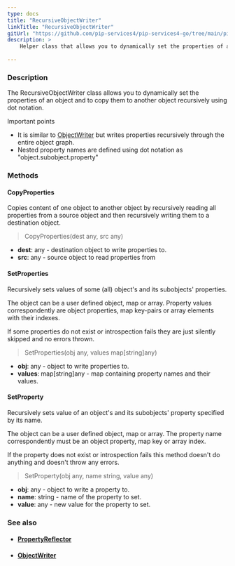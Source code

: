 ```yaml
---
type: docs
title: "RecursiveObjectWriter"
linkTitle: "RecursiveObjectWriter"
gitUrl: "https://github.com/pip-services4/pip-services4-go/tree/main/pip-services4-commons-go"
description: >
    Helper class that allows you to dynamically set the properties of an object recursively using "dot" notation.
 
---
```


### Description

The RecursiveObjectWriter class allows you to dynamically set the properties of an object and to copy them to another object recursively using dot notation.

Important points

- It is similar to [ObjectWriter](../object_writer) but writes properties recursively through the entire object graph. 
- Nested property names are defined using dot notation as "object.subobject.property"

### Methods

#### CopyProperties
Copies content of one object to another object
by recursively reading all properties from a source object
and then recursively writing them to a destination object.

> CopyProperties(dest any, src any)

- **dest**: any - destination object to write properties to.
- **src**: any - source object to read properties from


#### SetProperties
Recursively sets values of some (all) object's and its subobjects' properties.

The object can be a user defined object, map or array.
Property values correspondently are object properties,
map key-pairs or array elements with their indexes.
 
If some properties do not exist or introspection fails
they are just silently skipped and no errors thrown.

> SetProperties(obj any, values map[string]any)

- **obj**: any - object to write properties to. 
- **values**: map[string]any - map containing property names and their values.


#### SetProperty
Recursively sets value of an object's and its subobjects' property specified by its name.

The object can be a user defined object, map or array.
The property name correspondently must be an object property,
map key or array index.

If the property does not exist or introspection fails
this method doesn't do anything and doesn't throw any errors.

> SetProperty(obj any, name string, value any)

- **obj**: any - object to write a property to.
- **name**: string - name of the property to set.
- **value**: any - new value for the property to set.



### See also
- #### [PropertyReflector](../property_reflector)
- #### [ObjectWriter](../object_writer)

